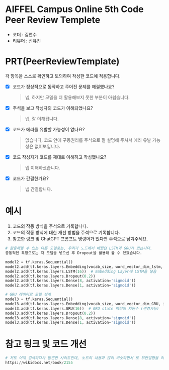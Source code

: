 # AIFFEL Campus Online 5th Code Peer Review Templete
- 코더 : 김연수
- 리뷰어 : 신유진


# PRT(PeerReviewTemplate) 
각 항목을 스스로 확인하고 토의하여 작성한 코드에 적용합니다.

- [X] 코드가 정상적으로 동작하고 주어진 문제를 해결했나요?
  > 넵, 하지만 모델을 더 활용해보지 못한 부분이 아쉽습니다.
- [X] 주석을 보고 작성자의 코드가 이해되었나요?
  > 넵, 잘 이해됩니다.
- [X] 코드가 에러를 유발할 가능성이 없나요?
  > 없습니다, 코드 안에 구동원리를 주석으로 잘 설명해 주셔서 에러 유발 가능성은 없어보입니다. 
- [X] 코드 작성자가 코드를 제대로 이해하고 작성했나요?
  > 넵 이해하셨습니다. 
- [X] 코드가 간결한가요?
  > 넵 간결합니다.

# 예시
1. 코드의 작동 방식을 주석으로 기록합니다.
2. 코드의 작동 방식에 대한 개선 방법을 주석으로 기록합니다.
3. 참고한 링크 및 ChatGPT 프롬프트 명령어가 있다면 주석으로 남겨주세요.
```python
# 활용해볼 수 있는 다른 모델로는, 우리가 노드에서 배웠던 LSTM과 GRU가 있습니다.
공통적인 특징으로는 각 모델을 넣으신 후 Dropout을 활용해 볼 수 있겠습니다. 

model2 = tf.keras.Sequential()
model2.add(tf.keras.layers.Embedding(vocab_size, word_vector_dim_lstm, input_length=maxlen))   # trainable을 True로 주면 Fine-tuning
model2.add(tf.keras.layers.LSTM(16))  # Embedding Layer에 LSTM을 넣음
model2.add(tf.keras.layers.Dropout(0.2))  
model2.add(tf.keras.layers.Dense(8, activation='sigmoid')) 
model2.add(tf.keras.layers.Dense(1, activation='sigmoid'))

# GRU 레이어로 모델 설계
model3 = tf.keras.Sequential()
model3.add(tf.keras.layers.Embedding(vocab_size, word_vector_dim_GRU, input_length = maxlen))
model3.add(tf.keras.layers.GRU(16))  # GRU state 벡터의 차원수 (변경가능)
model3.add(tf.keras.layers.Dropout(0.2))
model3.add(tf.keras.layers.Dense(8, activation='sigmoid'))
model3.add(tf.keras.layers.Dense(1, activation='sigmoid')) 

```

# 참고 링크 및 코드 개선
```python
# 저도 어제 검색하다가 발견한 사이트인데, 노드의 내용과 많이 비슷하면서 또 부연설명을 하고 있으므로 도움이 되시길 바랍니다. 
https://wikidocs.net/book/2155
```
